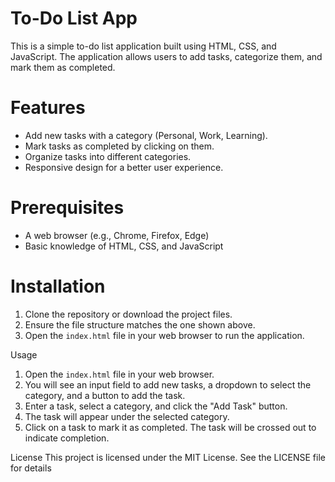 # To-Do List App

This is a simple to-do list application built using HTML, CSS, and JavaScript. The application allows users to add tasks, categorize them, and mark them as completed.

# Features

- Add new tasks with a category (Personal, Work, Learning).
- Mark tasks as completed by clicking on them.
- Organize tasks into different categories.
- Responsive design for a better user experience.

# Prerequisites

- A web browser (e.g., Chrome, Firefox, Edge)
- Basic knowledge of HTML, CSS, and JavaScript

# Installation

1. Clone the repository or download the project files.
2. Ensure the file structure matches the one shown above.
3. Open the `index.html` file in your web browser to run the application.

 Usage

1. Open the `index.html` file in your web browser.
2. You will see an input field to add new tasks, a dropdown to select the category, and a button to add the task.
3. Enter a task, select a category, and click the "Add Task" button.
4. The task will appear under the selected category.
5. Click on a task to mark it as completed. The task will be crossed out to indicate completion.

License
This project is licensed under the MIT License. See the LICENSE file for details
